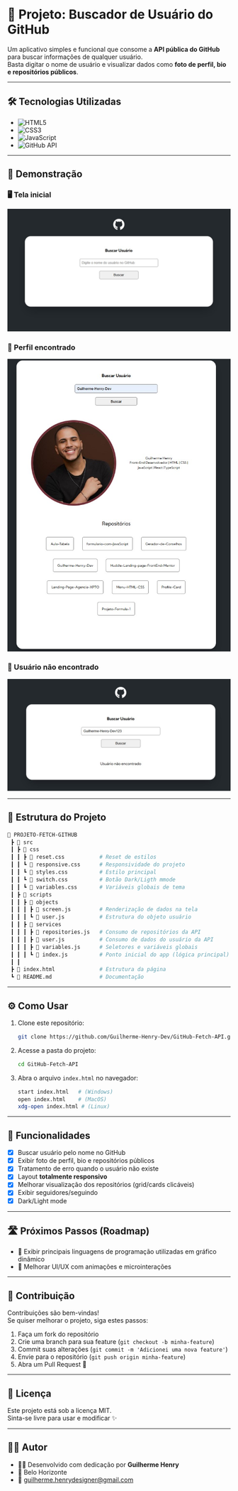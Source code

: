 # 🐙 Projeto: Buscador de Usuário do GitHub

Um aplicativo simples e funcional que consome a **API pública do GitHub** para buscar informações de qualquer usuário.  
Basta digitar o nome de usuário e visualizar dados como **foto de perfil, bio e repositórios públicos**.

---

## 🛠️ Tecnologias Utilizadas

- ![HTML5](https://img.shields.io/badge/HTML5-E34F26?style=for-the-badge&logo=html5&logoColor=fff)  
- ![CSS3](https://img.shields.io/badge/CSS3-1572B6?style=for-the-badge&logo=css3&logoColor=fff)  
- ![JavaScript](https://img.shields.io/badge/JavaScript-F7DF1E?style=for-the-badge&logo=javascript&logoColor=000)  
- ![GitHub API](https://img.shields.io/badge/GitHub%20API-181717?style=for-the-badge&logo=github&logoColor=fff)  

---

## 🚀 Demonstração

### 🖥️ Tela inicial
![Usuário não encontrado](./src/img/projeto-github-1.jpg)

### 👤 Perfil encontrado
![Perfil encontrado](./src/img/projeto-github-2.jpg)

### 🔎 Usuário não encontrado
![Tela inicial](./src/img/projeto-github-3.jpg)

---

## 📂 Estrutura do Projeto

```bash
📁 PROJETO-FETCH-GITHUB
 ┣ 📂 src
 ┃ ┣ 📂 css
 ┃ ┃ ┣ 📜 reset.css           # Reset de estilos
 ┃ ┃ ┗ 📜 responsive.css      # Responsividade do projeto
 ┃ ┃ ┗ 📜 styles.css          # Estilo principal
 ┃ ┃ ┗ 📜 switch.css          # Botão Dark/Ligth mmode
 ┃ ┃ ┗ 📜 variables.css       # Variáveis globais de tema
 ┃ ┣ 📂 scripts
 ┃ ┃ ┣ 📂 objects
 ┃ ┃ ┃ ┣ 📜 screen.js         # Renderização de dados na tela
 ┃ ┃ ┃ ┗ 📜 user.js           # Estrutura do objeto usuário
 ┃ ┃ ┣ 📂 services
 ┃ ┃ ┃ ┣ 📜 repositories.js   # Consumo de repositórios da API
 ┃ ┃ ┃ ┣ 📜 user.js           # Consumo de dados do usuário da API
 ┃ ┃ ┃ ┣ 📜 variables.js      # Seletores e variáveis globais
 ┃ ┃ ┃ ┗ 📜 index.js          # Ponto inicial do app (lógica principal)
 ┃ ┃
 ┣ 📜 index.html              # Estrutura da página
 ┗ 📜 README.md               # Documentação
```

---

## ⚙️ Como Usar

1. Clone este repositório:
   ```bash
   git clone https://github.com/Guilherme-Henry-Dev/GitHub-Fetch-API.git
   ```

2. Acesse a pasta do projeto:
   ```bash
   cd GitHub-Fetch-API
   ```

3. Abra o arquivo `index.html` no navegador:
   ```bash
   start index.html   # (Windows)
   open index.html    # (MacOS)
   xdg-open index.html # (Linux)
   ```

---

## 📌 Funcionalidades

- [x] Buscar usuário pelo nome no GitHub  
- [x] Exibir foto de perfil, bio e repositórios públicos  
- [x] Tratamento de erro quando o usuário não existe  
- [x] Layout **totalmente responsivo**  
- [x] Melhorar visualização dos repositórios (grid/cards clicáveis)  
- [x] Exibir seguidores/seguindo  
- [x] Dark/Light mode  

---

## 🛣️ Próximos Passos (Roadmap)
 
- 🔹 Exibir principais linguagens de programação utilizadas em gráfico dinâmico   
- 🔹 Melhorar UI/UX com animações e microinterações  

---

## 🤝 Contribuição

Contribuições são bem-vindas!  
Se quiser melhorar o projeto, siga estes passos:

1. Faça um fork do repositório  
2. Crie uma branch para sua feature (`git checkout -b minha-feature`)  
3. Commit suas alterações (`git commit -m 'Adicionei uma nova feature'`)  
4. Envie para o repositório (`git push origin minha-feature`)  
5. Abra um Pull Request 🚀  

---

## 📝 Licença

Este projeto está sob a licença MIT.  
Sinta-se livre para usar e modificar ✨

---

## 🙋‍♂️ Autor
- 👨‍💻 Desenvolvido com dedicação por **Guilherme Henry**  
- 📍 Belo Horizonte  
- 📧 guilherme.henrydesigner@gmail.com  
